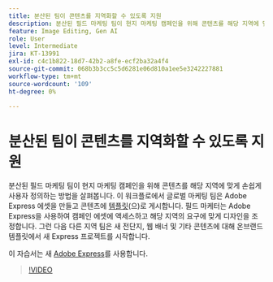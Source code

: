 ```yaml
---
title: 분산된 팀이 콘텐츠를 지역화할 수 있도록 지원
description: 분산된 필드 마케팅 팀이 현지 마케팅 캠페인을 위해 콘텐츠를 해당 지역에 맞게 손쉽게 사용자 정의하는 방법을 살펴봅니다.
feature: Image Editing, Gen AI
role: User
level: Intermediate
jira: KT-13991
exl-id: c4c1b822-18d7-42b2-a8fe-ecf2ba32a4f4
source-git-commit: 068b3b3cc5c5d6281e06d810a1ee5e3242227881
workflow-type: tm+mt
source-wordcount: '109'
ht-degree: 0%

---
```


# 분산된 팀이 콘텐츠를 지역화할 수 있도록 지원

분산된 필드 마케팅 팀이 현지 마케팅 캠페인을 위해 콘텐츠를 해당 지역에 맞게 손쉽게 사용자 정의하는 방법을 살펴봅니다. 이 워크플로에서 글로벌 마케팅 팀은 Adobe Express 에셋을 만들고 콘텐츠에 [템플릿](create-templates.md)(으)로 게시합니다. 필드 마케터는 Adobe Express을 사용하여 캠페인 에셋에 액세스하고 해당 지역의 요구에 맞게 디자인을 조정합니다. 그런 다음 다른 지역 팀은 새 전단지, 웹 배너 및 기타 콘텐츠에 대해 온브랜드 템플릿에서 새 Express 프로젝트를 시작합니다.

이 자습서는 새 [Adobe Express](https://www.adobe.com/express/)를 사용합니다.

>[!VIDEO](https://video.tv.adobe.com/v/3433993?quality=12&learn=on&hidetitle=true&captions=kor)
